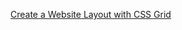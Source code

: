 [Create a Website Layout with CSS Grid](https://www.quackit.com/css/grid/tutorial/create_a_website_layout.cfm)